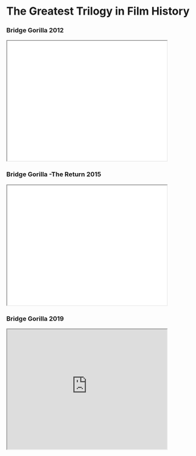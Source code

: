 <html>
<h1>The Greatest Trilogy in Film History</h1>
<div>
  <h3>Bridge Gorilla 2012</h3>
  <iframe width="420" height="315" src="//www.youtube.com/embed/9FvoO9ngwkM" allowfullscreen> </iframe>
  <h3>Bridge Gorilla -The Return 2015</h3>
  <iframe width="420" height="315" src="//www.youtube.com/embed/6878I1ht0as" allowfullscreen> </iframe>
  <h3>Bridge Gorilla 2019</h3>
  <iframe width="420" height="315" src="https://www.youtube.com/embed/Bc7EOEfXa_E&t=328s" allowfullscreen> </iframe>
</div>
</html>
